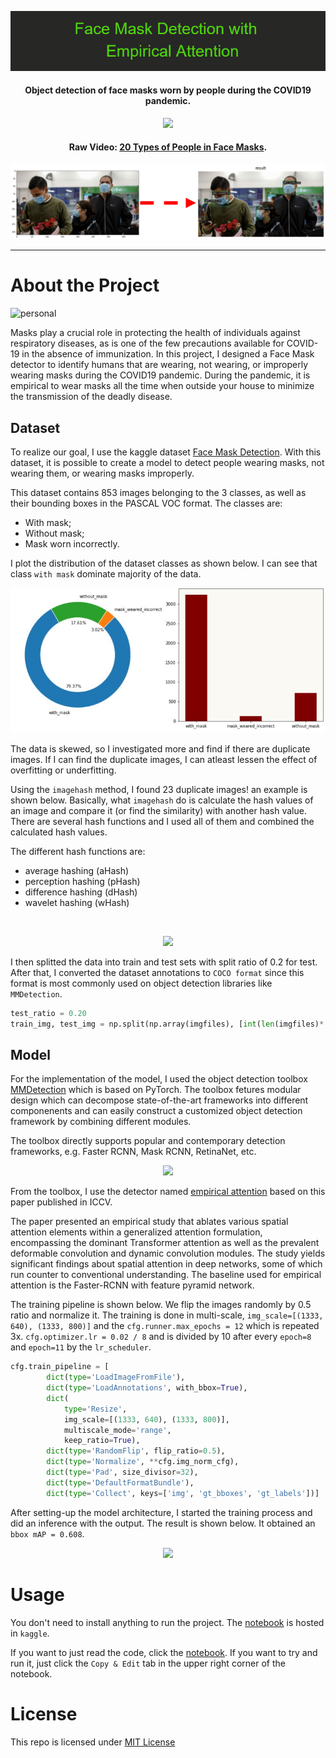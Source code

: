 <p align="center">
  <img 
    src="https://github.com/chandlerbing65nm/Face-Mask-Detection-with-Empirical-Attention/blob/main/Repo_Files/Face_Mask_Detection_with__n__Empirical_Attention.png?raw=true"
  >
</p>

<h4 align="center">Object detection of face masks worn by people during the COVID19 pandemic.</h4>

<p align="center">
  <img 
    src="https://github.com/chandlerbing65nm/Face-Mask-Detection-with-Empirical-Attention/blob/main/Demo/ezgif.com-gif-maker.gif?raw=true"
  >
</p>

<h4 align="center">Raw Video: <a href="https://youtu.be/8J9iFWhZdsY" target="_blank">20 Types of People in Face Masks</a>.</h4>

<p align="center">
  <img 
    src="https://github.com/chandlerbing65nm/Face-Mask-Detection-with-Empirical-Attention/blob/main/Demo/mapping.png?raw=true"
  >
</p>

---

# About the Project
![personal](https://img.shields.io/badge/project-chandlertimmdoloriel-red?style=for-the-badge&logo=appveyor)

Masks play a crucial role in protecting the health of individuals against respiratory diseases, as is one of the few precautions available for COVID-19 in the absence of immunization. In this project, I designed a Face Mask detector to identify humans that are wearing, not wearing, or improperly wearing masks during the COVID19 pandemic. During the pandemic, it is empirical to wear masks all the time when outside your house to minimize the transmission of the deadly disease. 

## Dataset
To realize our goal, I use the kaggle dataset [Face Mask Detection](https://www.kaggle.com/datasets/andrewmvd/face-mask-detection?datasetId=667889&sortBy=voteCount). With this dataset, it is possible to create a model to detect people wearing masks, not wearing them, or wearing masks improperly.

This dataset contains 853 images belonging to the 3 classes, as well as their bounding boxes in the PASCAL VOC format.
The classes are:

- With mask;
- Without mask;
- Mask worn incorrectly.

I plot the distribution of the dataset classes as shown below. I can see that class ```with mask``` dominate majority of the data. 

<p align="center">
  <img 
    src="https://github.com/chandlerbing65nm/Face-Mask-Detection-with-Empirical-Attention/blob/main/Repo_Files/distri.jpg?raw=true"
  >
</p>

The data is skewed, so I investigated more and find if there are duplicate images. If I can find the duplicate images, I can atleast lessen the effect of overfitting or underfitting. 

Using the ```imagehash``` method, I found 23 duplicate images! an example is shown below. Basically, what ```imagehash``` do is calculate the hash values of an image and compare it (or find the similarity) with another hash value. There are several hash functions and I used all of them and combined the calculated hash values. 

The different hash functions are:

- average hashing (aHash)
- perception hashing (pHash)
- difference hashing (dHash)
- wavelet hashing (wHash)

<br>

<p align="center">
  <img 
    src="https://user-images.githubusercontent.com/62779617/162480687-6e9d8f3d-3bd4-4726-b709-62552808fed8.png"
  >
</p>

I then splitted the data into train and test sets with split ratio of 0.2 for test. After that, I converted the dataset annotations to ```COCO format``` since this format is most commonly used on object detection libraries like ```MMDetection```.

```python
test_ratio = 0.20
train_img, test_img = np.split(np.array(imgfiles), [int(len(imgfiles)* (1 - test_ratio))])
```

## Model

For the implementation of the model, I used the object detection toolbox [MMDetection](https://github.com/open-mmlab/mmdetection) which is based on PyTorch. The toolbox fetures modular design which can decompose state-of-the-art frameworks into different componenents and can easily construct a customized object detection framework by combining different modules. 

The toolbox directly supports popular and contemporary detection frameworks, e.g. Faster RCNN, Mask RCNN, RetinaNet, etc.

<p align="center">
  <img
    src="https://user-images.githubusercontent.com/62779617/162557447-dd7a921b-9b6d-4baa-8912-68f47921cfe5.png"
  >
</p>

From the toolbox, I use the detector named [empirical attention](https://openaccess.thecvf.com/content_ICCV_2019/papers/Zhu_An_Empirical_Study_of_Spatial_Attention_Mechanisms_in_Deep_Networks_ICCV_2019_paper.pdf) based on this paper published in ICCV.

The paper presented an empirical study that ablates various spatial attention elements within a generalized attention formulation, encompassing the dominant Transformer attention as well as the prevalent deformable convolution and dynamic convolution modules. The study yields significant findings about spatial attention in deep networks, some of which run counter to conventional understanding. The baseline used for empirical attention is the Faster-RCNN with feature pyramid network.

The training pipeline is shown below. We flip the images randomly by 0.5 ratio and normalize it. The training is done in multi-scale, `img_scale=[(1333, 640), (1333, 800)]` and the `cfg.runner.max_epochs = 12` which is repeated 3x. `cfg.optimizer.lr = 0.02 / 8` and is divided by 10 after every `epoch=8` and `epoch=11` by the `lr_scheduler`.


```python
cfg.train_pipeline = [
        dict(type='LoadImageFromFile'),
        dict(type='LoadAnnotations', with_bbox=True),
        dict(
            type='Resize',
            img_scale=[(1333, 640), (1333, 800)],
            multiscale_mode='range',
            keep_ratio=True),
        dict(type='RandomFlip', flip_ratio=0.5),
        dict(type='Normalize', **cfg.img_norm_cfg),
        dict(type='Pad', size_divisor=32),
        dict(type='DefaultFormatBundle'),
        dict(type='Collect', keys=['img', 'gt_bboxes', 'gt_labels'])]
```

After setting-up the model architecture, I started the training process and did an inference with the output. The result is shown below. It obtained an `bbox mAP = 0.608`.

<p align="center">
  <img
    src="https://user-images.githubusercontent.com/62779617/162558031-267c5f4c-cff2-4dd9-8782-6088608cc3eb.png"
  >
</p>


# Usage

You don't need to install anything to run the project. The [notebook](https://www.kaggle.com/code/chandlertimm/face-mask-detection-with-empirical-attention?scriptVersionId=90852067) is hosted in `kaggle`. 

If you want to just read the code, click the [notebook](https://www.kaggle.com/code/chandlertimm/face-mask-detection-with-empirical-attention?scriptVersionId=90852067). If you want to try and run it, just click the `Copy & Edit` tab in the upper right corner of the notebook.

# License

This repo is licensed under [MIT License](https://github.com/chandlerbing65nm/Face-Mask-Detection-with-Empirical-Attention/blob/main/LICENSE)

